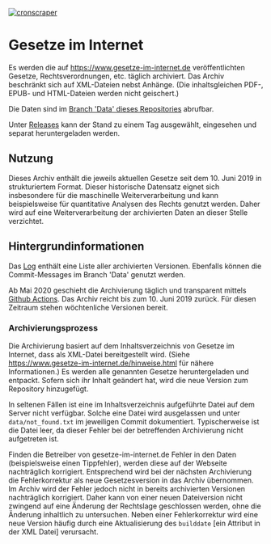 [![cronscraper](https://github.com/legal-networks/gesetze-im-internet/workflows/cronscraper/badge.svg?event=schedule)](https://github.com/legal-networks/gesetze-im-internet/actions)

# Gesetze im Internet

Es werden die auf https://www.gesetze-im-internet.de veröffentlichten Gesetze, Rechtsverordnungen, etc. täglich archiviert. 
Das Archiv beschränkt sich auf XML-Dateien nebst Anhänge. (Die inhaltsgleichen PDF-, EPUB- und HTML-Dateien werden nicht geischert.)

Die Daten sind im [Branch 'Data' dieses Repositories](https://github.com/legal-networks/gesetze-im-internet/tree/data) 
abrufbar.

Unter [Releases](https://github.com/legal-networks/gesetze-im-internet/releases) 
kann der Stand zu einem Tag ausgewählt, eingesehen und separat heruntergeladen werden.


## Nutzung

Dieses Archiv enthält die jeweils aktuellen Gesetze seit dem 10. Juni 2019 in strukturiertem Format. 
Dieser historische Datensatz eignet sich insbesondere für die maschinelle Weiterverarbeitung 
und kann beispielsweise für quantitative Analysen des Rechts genutzt werden. 
Daher wird auf eine Weiterverarbeitung der archivierten Daten an dieser Stelle verzichtet.


## Hintergrundinformationen

Das [Log](https://github.com/legal-networks/gesetze-im-internet/blob/data/data/log.md) 
enthält eine Liste aller archivierten Versionen.
Ebenfalls können die Commit-Messages im Branch 'Data' genutzt werden.

Ab Mai 2020 geschieht die Archivierung täglich und transparent mittels 
[Github Actions](https://github.com/legal-networks/gesetze-im-internet/actions).
Das Archiv reicht bis zum 10. Juni 2019 zurück. Für diesen Zeitraum stehen wöchtenliche Versionen bereit.


### Archivierungsprozess

Die Archivierung basiert auf dem Inhaltsverzeichnis von Gesetze im Internet, dass als XML-Datei bereitgestellt wird. 
(Siehe https://www.gesetze-im-internet.de/hinweise.html für nähere Informationen.)
Es werden alle genannten Gesetze heruntergeladen und entpackt. Sofern sich ihr Inhalt geändert hat, 
wird die neue Version zum Repository hinzugefügt.

In seltenen Fällen ist eine im Inhaltsverzeichnis aufgeführte Datei auf dem Server nicht verfügbar. 
Solche eine Datei wird ausgelassen und unter `data/not_found.txt` im jeweiligen Commit dokumentiert. 
Typischerweise ist die Datei leer, da dieser Fehler bei der betreffenden Archivierung nicht aufgetreten ist.

Finden die Betreiber von gesetze-im-internet.de Fehler in den Daten (beispielsweise einen Tippfehler), 
werden diese auf der Webseite nachträglich korrigiert.
Entsprechend wird bei der nächsten Archivierung die Fehlerkorrektur als neue Gesetzesversion in das Archiv übernommen.
Im Archiv wird der Fehler jedoch nicht in bereits archivierten Versionen nachträglich korrigiert. 
Daher kann von einer neuen Dateiversion nicht zwingend auf eine Änderung der Rechtslage geschlossen werden,
ohne die Änderung inhaltlich zu untersuchen.
Neben einer Fehlerkorrektur wird eine neue Version häufig durch eine Aktualisierung des `builddate` 
\[ein Attribut in der XML Datei\] verursacht.
